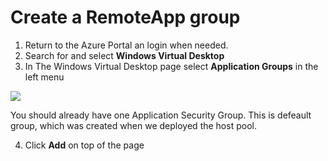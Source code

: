 # Create a RemoteApp group

1. Return to the Azure Portal an login when needed.
2. Search for and select **Windows Virtual Desktop**
3. In The Windows Virtual Desktop page select **Application Groups** in the left menu

<img src ="https://github.com/v8techit/WVD/blob/master/Media/wvd7.png"/>

You should already have one Application Security Group. This is defeault group, which was created when we deployed the host pool.

4. Click **Add** on top of the page


